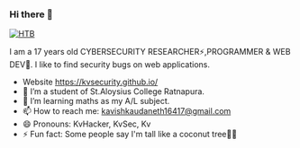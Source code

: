 ### Hi there 👋

[![HTB](https://www.hackthebox.eu/badge/image/667531)](https://app.hackthebox.eu/profile/667531)

I am a 17 years old CYBERSECURITY RESEARCHER⚡,PROGRAMMER & WEB DEV🤔. I like to find security bugs on web applications.

- Website https://kvsecurity.github.io/
- 🔭 I’m a student of St.Aloysius College Ratnapura.
- 🌱 I’m learning maths as my A/L subject.
- 📫 How to reach me: kavishkaudaneth16417@gmail.com
- 😄 Pronouns: KvHacker, KvSec, Kv
- ⚡ Fun fact: Some people say I'm tall like a coconut tree🌴😂

